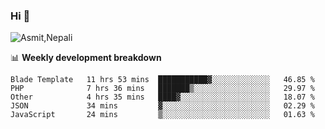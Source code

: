 ### Hi 👋

![Asmit,Nepali](https://media.giphy.com/media/L8K62iTDkzGX6/giphy.gif)
<!--
**asmit99nepali/asmit99nepali** is a ✨ _special_ ✨ repository because its `README.md` (this file) appears on your GitHub profile.

Here are some ideas to get you started:

- 🔭 I’m currently working on ...
- 🌱 I’m currently learning ...
- 👯 I’m looking to collaborate on ...
- 🤔 I’m looking for help with ...
- 💬 Ask me about ...
- 📫 How to reach me: ...
- 😄 Pronouns: ...
- ⚡ Fun fact: ...
-->


📊 **Weekly development breakdown**
<!--START_SECTION:waka-->

```text
Blade Template   11 hrs 53 mins  ███████████▓░░░░░░░░░░░░░   46.85 %
PHP              7 hrs 36 mins   ███████▒░░░░░░░░░░░░░░░░░   29.97 %
Other            4 hrs 35 mins   ████▓░░░░░░░░░░░░░░░░░░░░   18.07 %
JSON             34 mins         ▓░░░░░░░░░░░░░░░░░░░░░░░░   02.29 %
JavaScript       24 mins         ▒░░░░░░░░░░░░░░░░░░░░░░░░   01.63 %
```

<!--END_SECTION:waka-->

